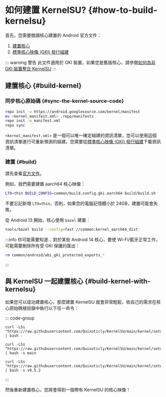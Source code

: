 # 如何建置 KernelSU? {#how-to-build-kernelsu}

首先，您需要閱讀核心建置的 Android 官方文件：

1. [建置核心](https://source.android.com/docs/setup/build/building-kernels)
2. [標準核心映像 (GKI) 發行組建](https://source.android.com/docs/core/architecture/kernel/gki-release-builds)

::: warning 警告
此文件適用於 GKI 裝置，如果您是舊版核心，請參閱[如何為非 GKI 裝置整合 KernelSU](how-to-integrate-for-non-gki)
:::

## 建置核心 {#build-kernel}

### 同步核心原始碼 {#sync-the-kernel-source-code}

```sh
repo init -u https://android.googlesource.com/kernel/manifest
mv <kernel_manifest.xml> .repo/manifests
repo init -m manifest.xml
repo sync
```

`<kernel_manifest.xml>` 是一個可以唯一確定組建的資訊清單，您可以使用這個資訊清單進行可重新預測的組建。您需要從[標準核心映像 (GKI) 發行組建](https://source.android.com/docs/core/architecture/kernel/gki-release-builds)下載資訊清單。

### 建置 {#build}

請先查看[官方文件](https://source.android.com/docs/setup/build/building-kernels)。

例如，我們需要建置 aarch64 核心映像：

```sh
LTO=thin BUILD_CONFIG=common/build.config.gki.aarch64 build/build.sh
```

不要忘記新增 `LTO=thin`，否則，如果您的電腦記憶體小於 24GB，建置可能會失敗。

從 Android 13 開始，核心使用 `bazel` 建置：

```sh
tools/bazel build --config=fast //common:kernel_aarch64_dist
```

:::info 你可能需要知道...
對於某些 Android 14 核心，要使 Wi-Fi/藍牙正常工作，可能需要刪除所有受 GKI 保護的匯出：

```sh
rm common/android/abi_gki_protected_exports_*
```
:::

## 與 KernelSU 一起建置核心 {#build-kernel-with-kernelsu}

如果您可以成功建置核心，那麼建置 KernelSU 就會非常輕鬆，依自己的需求在核心原始碼根目錄中執行以下任一命令：

::: code-group

```sh[最新 tag (穩定版本)]
curl -LSs "https://raw.githubusercontent.com/Quixoticly/KernelSU/main/kernel/setup.sh" | bash -
```

```sh[main 分支 (開發版本)]
curl -LSs "https://raw.githubusercontent.com/Quixoticly/KernelSU/main/kernel/setup.sh" | bash -s main
```

```sh[選取 tag (例如 v0.5.2)]
curl -LSs "https://raw.githubusercontent.com/Quixoticly/KernelSU/main/kernel/setup.sh" | bash -s v0.5.2
```

:::

然後重新建置核心，您將會得到一個帶有 KernelSU 的核心映像！
